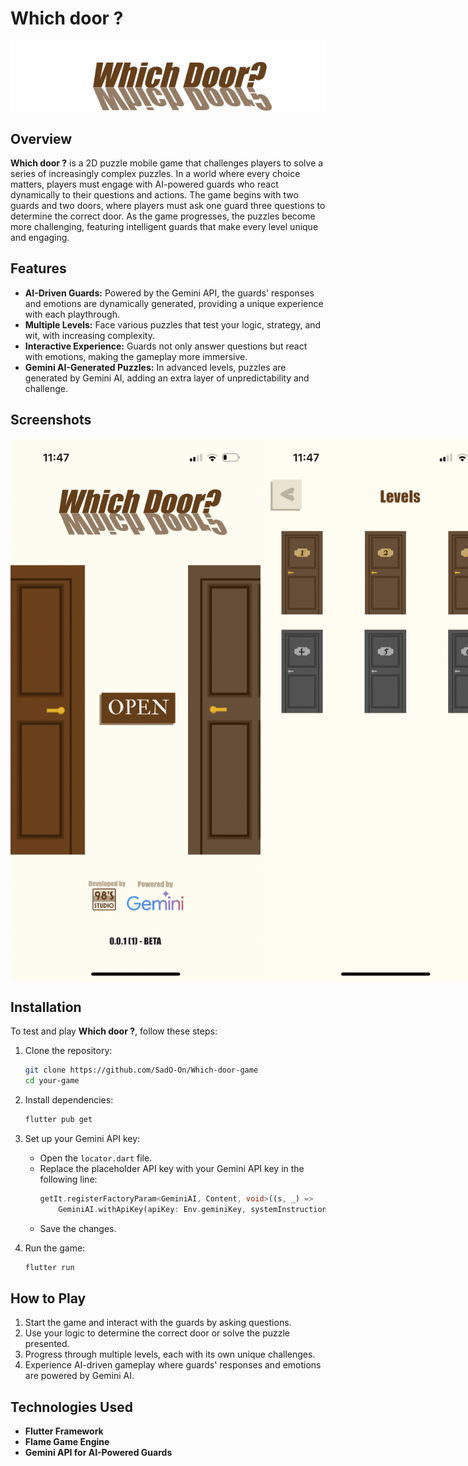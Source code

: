 # **Which door ?**

![Logo](logo.png)

## **Overview**

**Which door ?** is a 2D puzzle mobile game that challenges players to solve a series of increasingly complex puzzles. In a world where every choice matters, players must engage with AI-powered guards who react dynamically to their questions and actions. The game begins with two guards and two doors, where players must ask one guard three questions to determine the correct door. As the game progresses, the puzzles become more challenging, featuring intelligent guards that make every level unique and engaging.

## **Features**

- **AI-Driven Guards:** Powered by the Gemini API, the guards' responses and emotions are dynamically generated, providing a unique experience with each playthrough.
- **Multiple Levels:** Face various puzzles that test your logic, strategy, and wit, with increasing complexity.
- **Interactive Experience:** Guards not only answer questions but react with emotions, making the gameplay more immersive.
- **Gemini AI-Generated Puzzles:** In advanced levels, puzzles are generated by Gemini AI, adding an extra layer of unpredictability and challenge.

## **Screenshots**
<div style="display: flex; justify-content: space-between;">

<img src="screenshot1.jpeg" alt="Screenshot 1" width="400"/>

<img src="screenshot2.jpeg" alt="Screenshot 2" width="400"/>

<img src="screenshot3.PNG" alt="Screenshot 3" width="400"/>
</div>

## **Installation**

To test and play **Which door ?**, follow these steps:

1. Clone the repository:
   ```bash
   git clone https://github.com/SadO-On/Which-door-game
   cd your-game
   ```

2. Install dependencies:
   ```bash
   flutter pub get
   ```

3. Set up your Gemini API key:

   - Open the `locator.dart` file.
   - Replace the placeholder API key with your Gemini API key in the following line:
     ```dart
     getIt.registerFactoryParam<GeminiAI, Content, void>((s, _) =>
         GeminiAI.withApiKey(apiKey: Env.geminiKey, systemInstructions: s)); //Change to your API key
     ```
   - Save the changes.

4. Run the game:
   ```bash
   flutter run
   ```

## **How to Play**

1. Start the game and interact with the guards by asking questions.
2. Use your logic to determine the correct door or solve the puzzle presented.
3. Progress through multiple levels, each with its own unique challenges.
4. Experience AI-driven gameplay where guards' responses and emotions are powered by Gemini AI.

## **Technologies Used**

- **Flutter Framework**
- **Flame Game Engine**
- **Gemini API for AI-Powered Guards**


